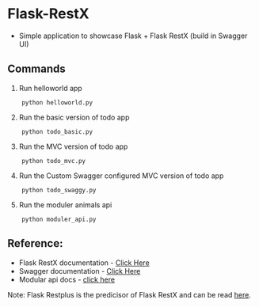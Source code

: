 # Flask-RestX

- Simple application to showcase Flask + Flask RestX (build in Swagger UI)

## Commands

1. Run helloworld app

```
	python helloworld.py
```

2. Run the basic version of todo app

```
	python todo_basic.py
```

3. Run the MVC version of todo app

```
	python todo_mvc.py
```

4. Run the Custom Swagger configured MVC version of todo app

```
	python todo_swaggy.py
```

5. Run the moduler animals api

```
	python moduler_api.py
```

## Reference:

- Flask RestX documentation - [Click Here](https://flask-restx.readthedocs.io/en/latest/index.html)
- Swagger documentation - [Click Here](https://flask-restplus.readthedocs.io/en/stable/swagger.html)
- Modular api docs - [click here](https://flask-restx.readthedocs.io/en/latest/scaling.html)

Note: Flask Restplus is the predicisor of Flask RestX and can be read [here](https://flask-restplus.readthedocs.io/en/stable/index.html).
